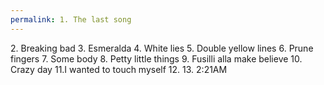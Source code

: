 ```yaml
---
permalink: 1. The last song
---
```

<span style="color:#000ff;">2. Breaking bad</span> 
<span style="color:#000ff;">3. Esmeralda</span>
<span style="color:#000ff;">4. White lies</span> 
<span style="color:#000ff;">5. Double yellow lines</span> 
<span style="color:#000ff;">6. Prune fingers</span> 
<span style="color:#000ff;">7. Some body</span>
<span style="color:#000ff;">8. Petty little things</span> 
<span style="color:#000ff;">9. Fusilli alla make believe</span> 
<span style="color:#000ff;">10. Crazy day</span> 
<span style="color:#000ff;">11.I wanted to touch myself</span> 
<span style="color:#000ff;">12.</span> 
<span style="color:#000ff;">13. 2:21AM</span>
